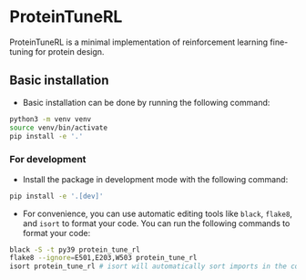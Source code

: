 # ProteinTuneRL

ProteinTuneRL is a minimal implementation of reinforcement learning fine-tuning for protein design.

## Basic installation

- Basic installation can be done by running the following command: 
```bash
python3 -m venv venv
source venv/bin/activate
pip install -e '.'
```

### For development

- Install the package in development mode with the following command:
```bash
pip install -e '.[dev]'
```

- For convenience, you can use automatic editing tools like `black`, `flake8`, and `isort` to format your code. You can run the following commands to format your code:   

```bash
black -S -t py39 protein_tune_rl
flake8 --ignore=E501,E203,W503 protein_tune_rl
isort protein_tune_rl # isort will automatically sort imports in the correct order
```
